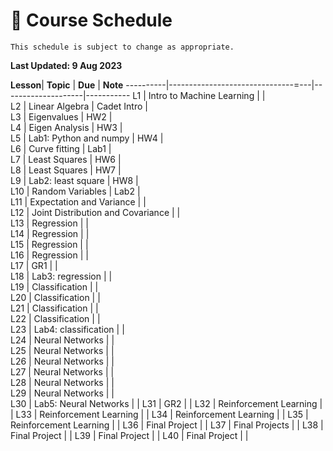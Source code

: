 # 📆 Course Schedule

```{note}
This schedule is subject to change as appropriate.
```
**Last Updated: 9 Aug 2023**

**Lesson**|  **Topic**                        | **Due**            | **Note**
----------|-------------------------------=---|--------------------|-----------
 L1       | Intro to Machine Learning         |                    |           
 L2       | Linear Algebra                    | Cadet Intro        |           
 L3       | Eigenvalues                       | HW2                |           
 L4       | Eigen Analysis                    | HW3                |           
 L5       | Lab1: Python and numpy            | HW4                |           
 L6       | Curve fitting                     | Lab1               |           
 L7       | Least Squares                     | HW6                |           
 L8       | Least Squares                     | HW7                |           
 L9       | Lab2: least square                | HW8                |           
 L10      | Random Variables                  | Lab2               |    
 L11      | Expectation and Variance          |                    |    
 L12      | Joint Distribution and Covariance |                    |    
 L13      | Regression                        |                    |    
 L14      | Regression                        |                    |    
 L15      | Regression                        |                    |    
 L16      | Regression                        |                    |    
 L17      | GR1                               |                    |    
 L18      | Lab3: regression                  |                    |    
 L19      | Classification                    |                |    
 L20      | Classification                    |                |    
 L21      | Classification                    |                |    
 L22      | Classification                    |                |    
 L23      | Lab4: classification              |                |    
 L24      | Neural Networks                   |                |    
 L25      | Neural Networks                   |                |    
 L26      | Neural Networks                   |                |    
 L27      | Neural Networks                   |                |    
 L28      | Neural Networks                   |                |    
 L29      | Neural Networks                   |                |   
 L30      | Lab5: Neural Networks             |                |
 L31      | GR2                               |                |
 L32      | Reinforcement Learning            |                |
 L33      | Reinforcement Learning            |                |
 L34      | Reinforcement Learning            |                |
 L35      | Reinforcement Learning            |                |
 L36      | Final Project                     |                |
 L37      | Final Projects                    |                |
 L38      | Final Project                     |                |
 L39      | Final Project                     |                |
 L40      | Final Project                     |                |
